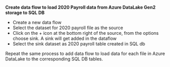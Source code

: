 **Create data flow to load 2020 Payroll data from Azure DataLake Gen2 storage to SQL DB**

- Create a new data flow
- Select the dataset for 2020 payroll file as the source
- Click on the + icon at the bottom right of the source, from the options choose sink. A sink will get added in the dataflow
- Select the sink dataset as 2020 payroll table created in SQL db

Repeat the same process to add data flow to load data for each file in Azure DataLake to the corresponding SQL DB tables.